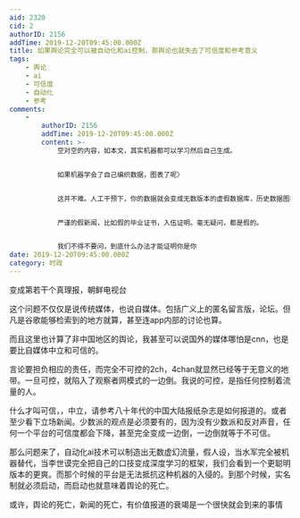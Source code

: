 ```yaml
---
aid: 2320
cid: 2
authorID: 2156
addTime: 2019-12-20T09:45:00.000Z
title: 如果舆论完全可以被自动化和ai控制，那舆论也就失去了可信度和参考意义
tags:
    - 舆论
    - ai
    - 可信度
    - 自动化
    - 参考
comments:
    -
        authorID: 2156
        addTime: 2019-12-20T09:45:00.000Z
        content: >-
            空对空的内容，如本文，其实机器都可以学习然后自己生成。


            如果机器学会了自己编织数据，图表了呢〉


            这并不难。人工干预下，你的数据就会变成无数版本的虚假数据库，历史数据图表。如中国的实际gdp，实际国债。随着制造假数据干扰舆论的逐步逻辑化，连假新闻都会和真新闻一样严谨。


            严谨的假新闻，比如假的毕业证书，入伍证明。毫无疑问，都是假的。


            我们不得不要问，到底什么办法才能证明你是你
date: 2019-12-20T09:45:00.000Z
category: 时政
---
```


变成第若干个真理报，朝鲜电视台

这个问题不仅仅是说传统媒体，也说自媒体。包括广义上的匿名留言版，论坛。但凡是谷歌能够检索到的地方就算，甚至连app内部的讨论也算。

而且这里也计算了非中国地区的舆论，我甚至可以说国外的媒体哪怕是cnn，也是要比自媒体中立和可信的。

言论要担负相应的责任，而完全不可控的2ch，4chan就显然已经等于无意义的地带。一旦可控，就陷入了观察者网模式的一边倒。我说的可控，是指任何控制着流量的人。

什么才叫可信，，中立，请参考八十年代的中国大陆报纸杂志是如何报道的。或者至少看下立场新闻。少数派的观点是必须要有的，因为没有少数派和反对声音，任何一个平台的可信度都会下降，甚至完全变成一边倒，一边倒就等于不可信。

那么问题来了，自动化ai技术可以制造出无数虚幻流量，假人设，当水军完全被机器替代，当李世谟完全把自己的口技变成深度学习的框架，我们会看到一个更聪明版本的更爽。而那个时候的平台是无法抵抗这种机器的入侵的。到那个时候，实名制就必须启动，而启动也就意味着舆论的死亡。

或许，舆论的死亡，新闻的死亡，有价值报道的衰竭是一个很快就会到来的事情

